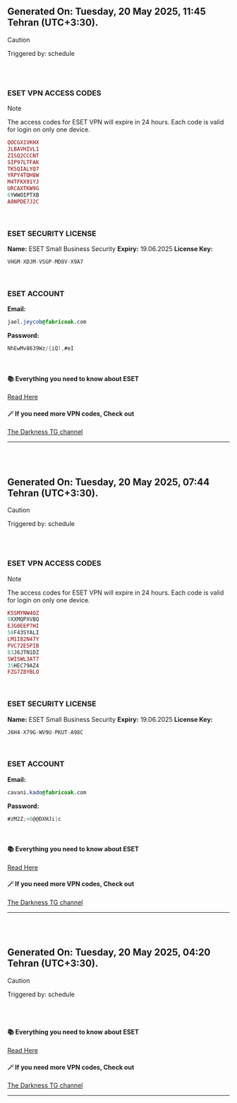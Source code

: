 ## Generated On: Tuesday, 20 May 2025, 11:45 Tehran (UTC+3:30).

> [!CAUTION]
> Triggered by: schedule

<br><br>

### ESET VPN ACCESS CODES

> [!NOTE]
> The access codes for ESET VPN will expire in 24 hours.
> Each code is valid for login on only one device.

```ruby
QOCGX1VKHX
JLBAVHIVL1
ZISQ2CCCNT
SIP97LTFAK
TK5QIALYQ7
YRPY4TQH8W
M4TFKX91YJ
URCAXTKW9G
6YWWOIPTXB
A8NPDE7J2C
```

<br>

### ESET SECURITY LICENSE

**Name:** ESET Small Business Security
**Expiry:** 19.06.2025
**License Key:**

```POV-Ray SDL
VHGM-XDJM-VSGP-MD8V-X9A7
```

<br>

### ESET ACCOUNT

**Email:**

```CSS
jael.jeycob@fabricoak.com
```

**Password:**

```POV-Ray SDL
NhEwMv8639Wz/{iQ),#eI
```

<br>

#### 📚 Everything you need to know about ESET

[Read Here](https://t.me/F_NiREvil/2113)

#### 🪄 If you need more VPN codes, Check out

[The Darkness TG channel](https://t.me/Eset_key_trial)

---

<br><br>

## Generated On: Tuesday, 20 May 2025, 07:44 Tehran (UTC+3:30).

> [!CAUTION]
> Triggered by: schedule

<br><br>

### ESET VPN ACCESS CODES

> [!NOTE]
> The access codes for ESET VPN will expire in 24 hours.
> Each code is valid for login on only one device.

```ruby
K5SMYNW4OZ
9XXMQPXVBQ
EJG0EEP7HI
58F43SYALI
LM1I82N47Y
PVC72E5PIB
83J6JTN1DZ
SWISWL3AT7
35HEC79AZ4
FZG7Z8YBLO
```

<br>

### ESET SECURITY LICENSE

**Name:** ESET Small Business Security
**Expiry:** 19.06.2025
**License Key:**

```POV-Ray SDL
J6H4-X79G-WV9U-PKUT-A98C
```

<br>

### ESET ACCOUNT

**Email:**

```CSS
cavani.kado@fabricoak.com
```

**Password:**

```POV-Ray SDL
#zM2Z;>6@@DXHJi|c
```

<br>

#### 📚 Everything you need to know about ESET

[Read Here](https://t.me/F_NiREvil/2113)

#### 🪄 If you need more VPN codes, Check out

[The Darkness TG channel](https://t.me/Eset_key_trial)

---

<br><br>

## Generated On: Tuesday, 20 May 2025, 04:20 Tehran (UTC+3:30).

> [!CAUTION]
> Triggered by: schedule

<br><br>

#### 📚 Everything you need to know about ESET

[Read Here](https://t.me/F_NiREvil/2113)

#### 🪄 If you need more VPN codes, Check out

[The Darkness TG channel](https://t.me/Eset_key_trial)

---

<br><br>

